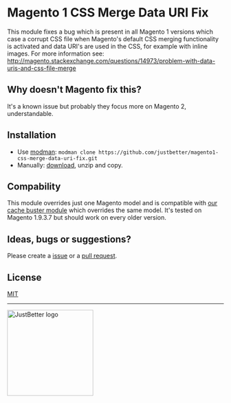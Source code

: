 # Magento 1 CSS Merge Data URI Fix

This module fixes a bug which is present in all Magento 1 versions which case a corrupt CSS file when Magento's default CSS merging functionality is activated and data URI's are used in the CSS, for example with inline images. For more information see: http://magento.stackexchange.com/questions/14973/problem-with-data-uris-and-css-file-merge

## Why doesn't Magento fix this?

It's a known issue but probably they focus more on Magento 2, understandable.

## Installation

* Use [modman](https://github.com/colinmollenhour/modman): `modman clone https://github.com/justbetter/magento1-css-merge-data-uri-fix.git`
* Manually: [download](https://github.com/justbetter/magento1-css-merge-data-uri-fix/archive/master.zip), unzip and copy.

## Compability
This module overrides just one Magento model and is compatible with [our cache buster module](https://github.com/justbetter/magento1-cache-buster) which overrides the same model. It's tested on Magento 1.9.3.7 but should work on every older version.

## Ideas, bugs or suggestions?
Please create a [issue](https://github.com/justbetter/magento1-css-merge-data-uri-fix/issues) or a [pull request](https://github.com/justbetter/magento1-css-merge-data-uri-fix/pulls).

## License
[MIT](LICENSE.txt)

---

<a href="https://justbetter.nl" title="JustBetter"><img src="https://raw.githubusercontent.com/justbetter/art/master/justbetter-logo.png" width="200px" alt="JustBetter logo"></a>
